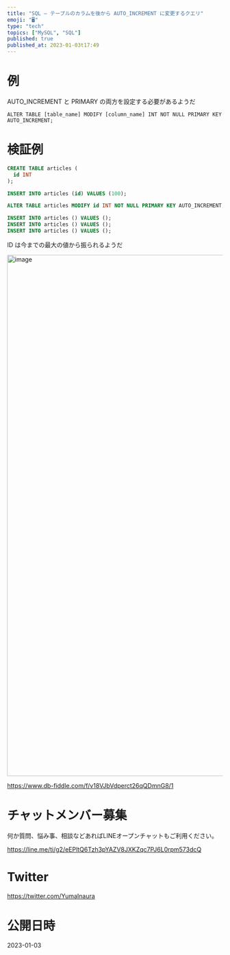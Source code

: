 ```yaml
---
title: "SQL – テーブルのカラムを後から AUTO_INCREMENT に変更するクエリ"
emoji: "🖥"
type: "tech"
topics: ["MySQL", "SQL"]
published: true
published_at: 2023-01-03t17:49
---
```


# 例

AUTO_INCREMENT と PRIMARY の両方を設定する必要があるようだ

`ALTER TABLE [table_name] MODIFY [column_name] INT NOT NULL PRIMARY KEY AUTO_INCREMENT;  `

# 検証例

```sql
CREATE TABLE articles (
  id INT
);

INSERT INTO articles (id) VALUES (100);

ALTER TABLE articles MODIFY id INT NOT NULL PRIMARY KEY AUTO_INCREMENT;  

INSERT INTO articles () VALUES ();
INSERT INTO articles () VALUES ();
INSERT INTO articles () VALUES ();

```

ID は今までの最大の値から振られるようだ

<img width="1218" alt="image" src="https://user-images.githubusercontent.com/13635059/210324774-1299a6cf-2608-4aa1-88e2-c33c25fc3549.png">

https://www.db-fiddle.com/f/v18VJbVdperct26qQDmnG8/1


# チャットメンバー募集


何か質問、悩み事、相談などあればLINEオープンチャットもご利用ください。

https://line.me/ti/g2/eEPltQ6Tzh3pYAZV8JXKZqc7PJ6L0rpm573dcQ


# Twitter

https://twitter.com/YumaInaura


# 公開日時

2023-01-03
